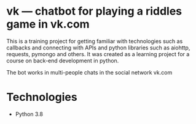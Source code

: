 # vk — chatbot for playing a riddles game in vk.com
This is a training project for getting familiar with technologies such as callbacks and connecting with APIs and python libraries such as aiohttp, requests, pymongo and others. It was created as a learning project for a course on back-end development in python.

The bot works in multi-people chats in the social network vk.com

# Technologies
- Python 3.8
